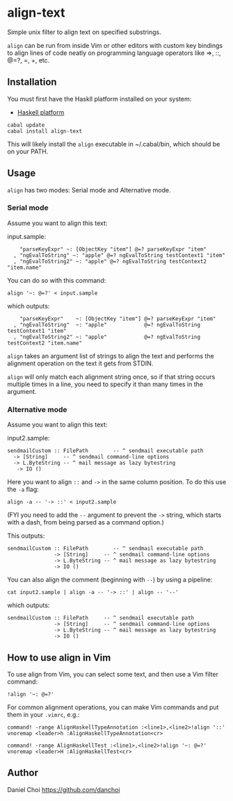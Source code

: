 # align-text

Simple unix filter to align text on specified substrings.

`align` can be run from inside Vim or other editors with custom key bindings to
align lines of code neatly on programming language operators like =>, ::, @=?,
=, +, etc.

## Installation

You must first have the Haskll platform installed on your system:

* [Haskell platform](https://www.haskell.org/platform)

```
cabal update
cabal install align-text
```

This will likely install the `align` executable in ~/.cabal/bin, which should be on your PATH.


## Usage

`align` has two modes: Serial mode and Alternative mode.

### Serial mode

Assume you want to align this text:

input.sample:
```
    "parseKeyExpr" ~: [ObjectKey "item"] @=? parseKeyExpr "item"
  , "ngEvalToString" ~: "apple" @=? ngEvalToString testContext1 "item" 
  , "ngEvalToString2" ~: "apple" @=? ngEvalToString testContext2 "item.name" 
```

You can do so with this command:

    align '~: @=?' < input.sample

which outputs:

```
    "parseKeyExpr"    ~: [ObjectKey "item"] @=? parseKeyExpr "item"
  , "ngEvalToString"  ~: "apple"            @=? ngEvalToString testContext1 "item"
  , "ngEvalToString2" ~: "apple"            @=? ngEvalToString testContext2 "item.name"
```

`align` takes an argument list of strings to align the text and performs
the alignment operation on the text it gets from STDIN.

`align` will only match each alignment string once, so if that string
occurs multiple times in a line, you need to specify it than many times 
in the argument.

### Alternative mode

Assume you want to align this text:

input2.sample:
```
sendmailCustom :: FilePath        -- ^ sendmail executable path
  -> [String]     -- ^ sendmail command-line options
  -> L.ByteString -- ^ mail message as lazy bytestring
   -> IO ()
```

Here you want to align `::` and `->` in the same column position. To
do this use the `-a` flag:

    align -a -- '-> ::' < input2.sample

(FYI you need to add the `--` argument to prevent the `->` string, which starts
with a dash, from being parsed as a command option.)

This outputs:

```
sendmailCustom :: FilePath        -- ^ sendmail executable path
               -> [String]     -- ^ sendmail command-line options
               -> L.ByteString -- ^ mail message as lazy bytestring
               -> IO ()
```

You can also align the comment (beginning with `--`) by using a pipeline:

    cat input2.sample | align -a -- '-> ::' | align -- '--'

which outputs:

```
sendmailCustom :: FilePath     -- ^ sendmail executable path
               -> [String]     -- ^ sendmail command-line options
               -> L.ByteString -- ^ mail message as lazy bytestring
               -> IO ()
```

## How to use align in Vim 

To use align from Vim, you can select some text, and then use a Vim
filter command:

    !align '~: @=?'

For common alignment operations, you can make Vim commands and put them
in your `.vimrc`, e.g.:

```vimscript
command! -range AlignHaskellTypeAnnotation :<line1>,<line2>!align '::'
vnoremap <leader>h :AlignHaskellTypeAnnotation<cr>

command! -range AlignHaskellTest :<line1>,<line2>!align '~: @=?'
vnoremap <leader>H :AlignHaskellTest<cr>

```


## Author

Daniel Choi <https://github.com/danchoi>

